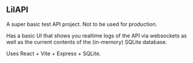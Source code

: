 ## LilAPI

A super basic test API project. Not to be used for production.

Has a basic UI that shows you realtime logs of the API via websockets as well as the current contents of the (in-memory) SQLite database.

Uses React + Vite + Express + SQLite.